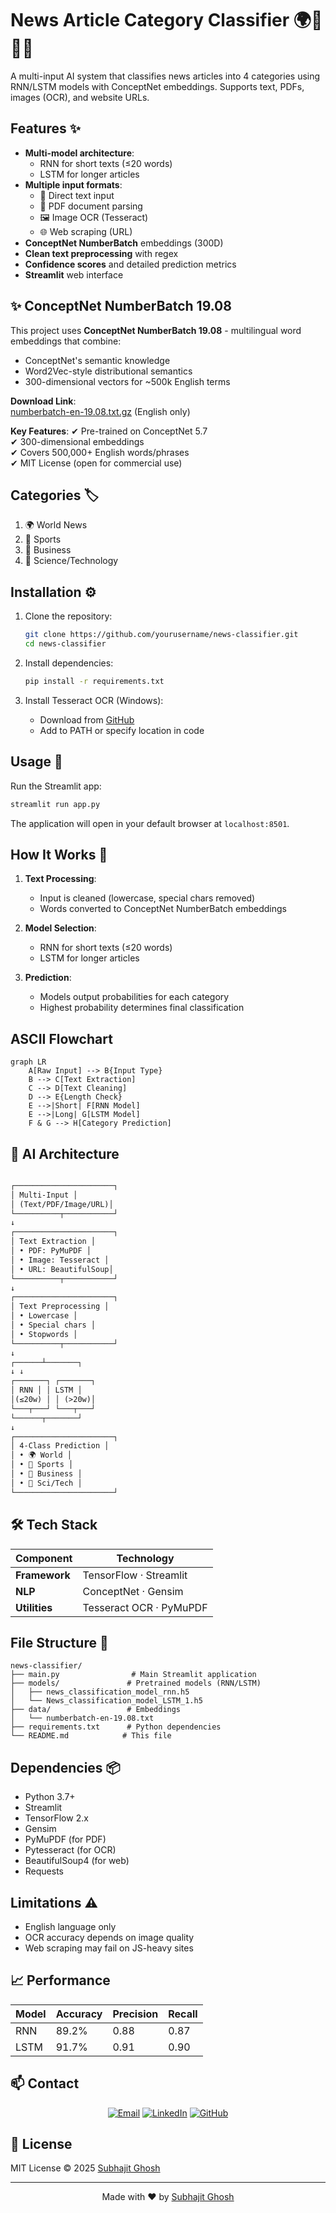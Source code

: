 


# News Article Category Classifier 🌍🏅💼🔬


A multi-input AI system that classifies news articles into 4 categories using RNN/LSTM models with ConceptNet embeddings. Supports text, PDFs, images (OCR), and website URLs.

## Features ✨

- **Multi-model architecture**: 
  - RNN for short texts (≤20 words)
  - LSTM for longer articles
- **Multiple input formats**:
  - 📝 Direct text input
  - 📄 PDF document parsing
  - 🖼️ Image OCR (Tesseract)
  - 🌐 Web scraping (URL)
- **ConceptNet NumberBatch** embeddings (300D)
- **Clean text preprocessing** with regex
- **Confidence scores** and detailed prediction metrics
- **Streamlit** web interface

## ✨ ConceptNet NumberBatch 19.08

This project uses **ConceptNet NumberBatch 19.08** - multilingual word embeddings that combine:
- ConceptNet's semantic knowledge
- Word2Vec-style distributional semantics
- 300-dimensional vectors for ~500k English terms

**Download Link**:  
[numberbatch-en-19.08.txt.gz](https://conceptnet.s3.amazonaws.com/downloads/2019/numberbatch/numberbatch-19.08.txt.gz) (English only)

**Key Features**:
✔ Pre-trained on ConceptNet 5.7  
✔ 300-dimensional embeddings  
✔ Covers 500,000+ English words/phrases  
✔ MIT License (open for commercial use)  

## Categories 🏷️

1. 🌍 World News
2. 🏅 Sports
3. 💼 Business
4. 🔬 Science/Technology

## Installation ⚙️

1. Clone the repository:
   ```bash
   git clone https://github.com/yourusername/news-classifier.git
   cd news-classifier
   ```

2. Install dependencies:
   ```bash
   pip install -r requirements.txt
   ```

3. Install Tesseract OCR (Windows):
   - Download from [GitHub](https://github.com/UB-Mannheim/tesseract/wiki)
   - Add to PATH or specify location in code

## Usage 🚀

Run the Streamlit app:
```bash
streamlit run app.py
```

The application will open in your default browser at `localhost:8501`.

## How It Works 🧠

1. **Text Processing**:
   - Input is cleaned (lowercase, special chars removed)
   - Words converted to ConceptNet NumberBatch embeddings

2. **Model Selection**:
   - RNN for short texts (≤20 words)
   - LSTM for longer articles

3. **Prediction**:
   - Models output probabilities for each category
   - Highest probability determines final classification


## ASCII Flowchart 
```mermaid
graph LR
    A[Raw Input] --> B{Input Type}
    B --> C[Text Extraction]
    C --> D[Text Cleaning]
    D --> E{Length Check}
    E -->|Short| F[RNN Model]
    E -->|Long| G[LSTM Model]
    F & G --> H[Category Prediction]
```

## 🧠 AI Architecture
```markdown

┌──────────────────────┐
│ Multi-Input │
│ (Text/PDF/Image/URL)│
└──────────┬───────────┘
↓
┌──────────────────────┐
│ Text Extraction │
│ • PDF: PyMuPDF │
│ • Image: Tesseract │
│ • URL: BeautifulSoup│
└──────────┬───────────┘
↓
┌──────────────────────┐
│ Text Preprocessing │
│ • Lowercase │
│ • Special chars │
│ • Stopwords │
└──────────┬───────────┘
↓
┌──────┴───────┐
↓ ↓
┌───────┐ ┌───────┐
│ RNN │ │ LSTM │
│(≤20w) │ │ (>20w)│
└───┬───┘ └───┬───┘
└──────┬───────┘
↓
┌──────────────────────┐
│ 4-Class Prediction │
│ • 🌍 World │
│ • 🏅 Sports │
│ • 💼 Business │
│ • 🔬 Sci/Tech │
└──────────────────────┘
```
## 🛠️ Tech Stack

<div align="center">

| Component | Technology |
|-----------|------------|
| **Framework** | TensorFlow · Streamlit |
| **NLP** | ConceptNet · Gensim |
| **Utilities** | Tesseract OCR · PyMuPDF |

</div>







## File Structure 📂

```
news-classifier/
├── main.py                # Main Streamlit application
├── models/               # Pretrained models (RNN/LSTM)
│   ├── news_classification_model_rnn.h5
│   └── News_classification_model_LSTM_1.h5
├── data/                 # Embeddings
│   └── numberbatch-en-19.08.txt
├── requirements.txt      # Python dependencies
└── README.md            # This file
```

## Dependencies 📦

- Python 3.7+
- Streamlit
- TensorFlow 2.x
- Gensim
- PyMuPDF (for PDF)
- Pytesseract (for OCR)
- BeautifulSoup4 (for web)
- Requests

## Limitations ⚠️

- English language only
- OCR accuracy depends on image quality
- Web scraping may fail on JS-heavy sites






## 📈 Performance

| Model | Accuracy | Precision | Recall |
|-------|----------|-----------|--------|
| RNN | 89.2% | 0.88 | 0.87 |
| LSTM | 91.7% | 0.91 | 0.90 |



## 📫 Contact

<div align="center">

[![Email](https://img.shields.io/badge/Email-subhajitghosh7590%40gmail.com-red?style=flat&logo=gmail)](mailto:subhajitghosh7590@gmail.com)
[![LinkedIn](https://img.shields.io/badge/LinkedIn-Subhajit_Ghosh-blue?style=flat&logo=linkedin)](https://www.linkedin.com/in/subhajit-ghosh-75s90g/)
[![GitHub](https://img.shields.io/badge/GitHub-Subhajit75-black?style=flat&logo=github)](https://github.com/Subhajit75)

</div>

## 📜 License

MIT License © 2025 [Subhajit Ghosh](https://www.linkedin.com/in/subhajit-ghosh-75s90g/)

---

<div align="center">
  
Made with ❤️ by [Subhajit Ghosh](https://www.linkedin.com/in/subhajit-ghosh-75s90g/)  

</div>


